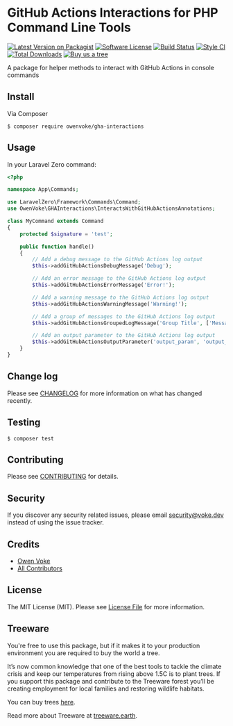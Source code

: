 # GitHub Actions Interactions for PHP Command Line Tools

[![Latest Version on Packagist][ico-version]][link-packagist]
[![Software License][ico-license]](LICENSE.md)
[![Build Status][ico-github-actions]][link-github-actions]
[![Style CI][ico-styleci]][link-styleci]
[![Total Downloads][ico-downloads]][link-downloads]
[![Buy us a tree][ico-treeware-gifting]][link-treeware-gifting]

A package for helper methods to interact with GitHub Actions in console commands

## Install

Via Composer

```shell
$ composer require owenvoke/gha-interactions
```

## Usage

In your Laravel Zero command:

```php
<?php

namespace App\Commands;

use LaravelZero\Framework\Commands\Command;
use OwenVoke\GHAInteractions\InteractsWithGitHubActionsAnnotations;

class MyCommand extends Command
{
    protected $signature = 'test';

    public function handle()
    {
        // Add a debug message to the GitHub Actions log output
        $this->addGitHubActionsDebugMessage('Debug');

        // Add an error message to the GitHub Actions log output
        $this->addGitHubActionsErrorMessage('Error!');

        // Add a warning message to the GitHub Actions log output
        $this->addGitHubActionsWarningMessage('Warning!');

        // Add a group of messages to the GitHub Actions log output
        $this->addGitHubActionsGroupedLogMessage('Group Title', ['Message 1', 'Message 2']);

        // Add an output parameter to the GitHub Actions log output
        $this->addGitHubActionsOutputParameter('output_param', 'output_value');
    }
}
```

## Change log

Please see [CHANGELOG](CHANGELOG.md) for more information on what has changed recently.

## Testing

```shell
$ composer test
```

## Contributing

Please see [CONTRIBUTING](.github/CONTRIBUTING.md) for details.

## Security

If you discover any security related issues, please email security@voke.dev instead of using the issue tracker.

## Credits

- [Owen Voke][link-author]
- [All Contributors][link-contributors]

## License

The MIT License (MIT). Please see [License File](LICENSE.md) for more information.

## Treeware

You're free to use this package, but if it makes it to your production environment you are required to buy the world a tree.

It’s now common knowledge that one of the best tools to tackle the climate crisis and keep our temperatures from rising above 1.5C is to plant trees. If you support this package and contribute to the Treeware forest you’ll be creating employment for local families and restoring wildlife habitats.

You can buy trees [here][link-treeware-gifting].

Read more about Treeware at [treeware.earth][link-treeware].

[ico-version]: https://img.shields.io/packagist/v/owenvoke/gha-interactions.svg?style=flat-square
[ico-license]: https://img.shields.io/badge/license-MIT-brightgreen.svg?style=flat-square
[ico-github-actions]: https://img.shields.io/github/workflow/status/owenvoke/gha-interactions/Tests.svg?style=flat-square
[ico-styleci]: https://styleci.io/repos/337155978/shield
[ico-downloads]: https://img.shields.io/packagist/dt/owenvoke/gha-interactions.svg?style=flat-square
[ico-treeware-gifting]: https://img.shields.io/badge/Treeware-%F0%9F%8C%B3-lightgreen?style=flat-square

[link-packagist]: https://packagist.org/packages/owenvoke/gha-interactions
[link-github-actions]: https://github.com/owenvoke/gha-interactions/actions
[link-styleci]: https://styleci.io/repos/337155978
[link-downloads]: https://packagist.org/packages/owenvoke/gha-interactions
[link-treeware]: https://treeware.earth
[link-treeware-gifting]: https://ecologi.com/owenvoke?gift-trees
[link-author]: https://github.com/owenvoke
[link-contributors]: ../../contributors
